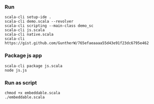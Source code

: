 ### Run
```shell
scala-cli setup-ide .
scala-cli demo.scala --revolver
scala-cli scripting --main-class demo_sc
scala-cli js.scala
scala-cli native.scala
scala-cli https://gist.github.com/GuntherW/765efaeaaaa55d43e91f23dc6795e462
```

### Package js app
```shell
scala-cli package js.scala
node js.js
```

### Run as script
```shell
chmod +x embeddable.scala
./embeddable.scala
```

